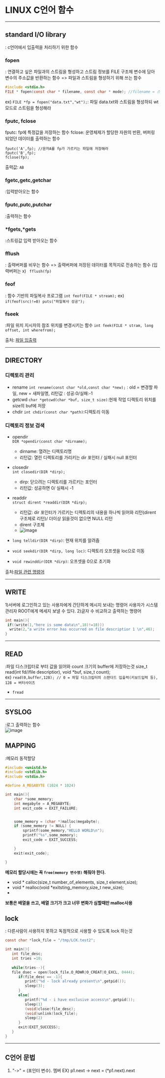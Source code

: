 # LINUX C언어 함수
   
 *** 
 ## standard I/O library
: c언어에서 입출력을 처리하기 위한 함수 

### fopen 
: 연결하고 싶은 파일과의 스트림을 형성하고 스트림 정보를 FILE 구조체 변수에 담아 변수의 주소값을 반환하는 함수 
=> 파일과 스트림을 형성하기 위해 쓰는 함수 
```c
#include <stdio.h>
FILE * fopen(const char * filename, const char * mode); //filename = 스트림을 형성할 파일이름 , mode = 형성할 스트림의 종류

```
ex) ```FILE *fp = fopen("data.txt","wt");```: 파일 data.txt와 스트림을 형성하되 wt 모드로 스트림을 형성해라 

### fputc, fclose
fputc: fp에 특정값을 저장하는 함수
fclose: 운영체제가 할당한 자원의 반환, 버퍼링 되었던 데이터를 출력하는 함수
```
fputc('A',fp); //문자A를 fp가 가르키는 파일에 저장해라 
fputc('B',fp); 
fclose(fp);
```
출력값: ```AB```

### fgetc,getc,getchar
:입력받아오는 함수

### fputc,putc,putchar
:출력하는 함수 

### *fgets,*gets
:스트링값 입력 받아오는 함수
### fflush
: 출력버퍼를 비우는 함수 => 출력버퍼에 저장된 데이터를 목적지로 전송하는 함수 (입력버퍼는 x)
``` fflush(fp)```

### feof
: 함수 기반의 파일복사 프로그램 
```int feof(FILE * stream);```
ex) ```if(feof(src)!=0) puts("파일복사 성공");```

### fseek
:파일 위치 지시자의 참조 위치를 변경시키는 함수 
```int feek(FILE * stram, long offset, int wherefrom);```


출처:  [파일 입출력](https://blog.naver.com/ddongzzizzi/222326993828)
***

## DIRECTORY
### 디렉토리 관리 
- rename
```int rename(const char *old,const char *new);```
: old = 변경할 파일, new = 새파일명, 리턴값 : 성공:0/실패:-1 
- getcwd
```char *getcwd(char *buf, size_t size)```:현재 작업 디렉토리 위치를 size의 buf에 저장  
- chdir
```int chdir(const char *path)```:디렉토리 이동 

### 디렉토리 정보 검색 
- opendir   
```DIR *opendir(const char *dirname);``` 
   - dirname: 열려는 디렉토리명
   - 리턴값: 열린 디렉토리를 가리키는 dir 포인터 / 실패시 null 포인터 
- closedir   
```int closedir(DIR *dirp);```
   - dirp: 닫으려는 디렉토리를 가르키는 포인터
   - 리턴값: 성공하면 0/ 실패시 -1
- readdir    
```struct dirent *readdir(DIR *dirp);```
   - 리턴값: dir 포인터가 가르키는 디렉토리의 내용을 하나씩 읽어와 리턴(dirent 구조체로 리턴)/ 더이상 읽을것이 없으면 NULL 리턴
   - dirent 구조체
   - ![image](https://user-images.githubusercontent.com/87008955/127965575-a2aa8a9b-dded-49f2-9743-e53d28fe5470.png)
 
- ```long telldir(DIR *dirp)```: 현재 위치를 알려줌
- ```void seekdir(DIR *dirp, long loc)```: 디렉토리 오프셋을 loc으로 이동 
- ```void rewinddir(DIR *dirp)```: 오프셋을 0으로 초기화

출처:[파일 관련 명령어](https://blog.naver.com/gaechuni/221151125087)
***
 ## WRITE
 1)서버에 로그인하고 있는 사용자에게 간단하게 메시지 보내는 명령어 
 사용자가 시스템관리자 ROOT에게 메세지 보낼 수 있다. 
 2)글자 수 비교하고 출력하는 명령어 
 
 ```c
 int main(){
  if((write(1,"here is some data\n",18)!=18)))
   write(2,"a write error has occurred on file descriptior 1 \n",46);
 }
``` 

***

## READ 
:파일 디스크립터로 부터 값을 읽어와 count 크기의 buffer에 저장하는것
size_t read(int fd//file descriptior), void *buf, size_t count);   
ex) ``` read(0,buffer,128); // 0 = 파일 디스크립터의 스탠다드 입출력(키보드입력 등), 128 = 버터사이즈 ```    

- ```fread```
***

## SYSLOG
:로그 출력하는 함수      
![image](https://user-images.githubusercontent.com/87008955/128126547-f3031d85-7f1e-4305-af03-53c83d151ca2.png)

## MAPPING
:메모리 동적할당

```c
#include <unistd.h>
#include <stdlib.h>
#include <stdio.h>

#define A_MEGABYTE (1024 * 1024)

int main(){
    char *some_memory;
    int megabyte = A_MEGABYTE;
    int exit_code = EXIT_FAILURE;


    some_memory = (char *)malloc(megabyte);
    if (some_memory != NULL) {
        sprintf(some_memory,"HELLO WORLD\n");
        printf("%s",some_memory);
        exit_code = EXIT_SUCCESS;

    }
    exit(exit_code);

}
```
**메모리 할당시에는 꼭 ```free(memory 변수명)``` 해줘야 한다.**

- void * calloc(size_t number_of_elements, size_t element,size);
- void * realloc(void *exitsting_memory,size_t new_size);
- 
**보통은 배열을 쓰고, 배열 크기가 크고 너무 변화가 심할때만 malloc사용**

## lock
: 다른사람이 사용하지 못하고 독점적으로 사용할 수 있도록 lock 하는것

```C
const char *lock_file = "/tmp/LCK.test2";

int main(){
   int file_desc;
   int tries =10;
   
   while(tries--){
   file_dsec = open(lock_file,O_RDWR|O_CREAT|O_EXCL, 0444);
      if(file_desc == -1){
         print("%d - lock already present\n",getpid());
         sleep(3);
      }
      else{
         printf("%d - i have exclusive access\n",getpid());
         sleep(1)
         (void)close(file_desc);
         (void)unlink(lock_file);
         sleep(2)
      }
      exit(EXIT_SUCCESS);
   }
}

```





***
## C언어 문법
1. "->" = (포인터 변수). 멤버 
EX) p1.next -> next = (*p1.next).next
